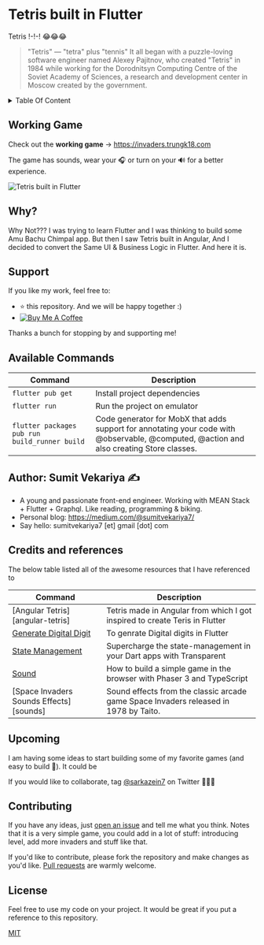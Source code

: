 # Tetris built in Flutter


Tetris !-!-! 😂😂😂

> "Tetris" — "tetra" plus "tennis"
It all began with a puzzle-loving software engineer named Alexey Pajitnov, who created "Tetris" in 1984 while working for the Dorodnitsyn Computing Centre of the Soviet Academy of Sciences, a research and development center in Moscow created by the government.

<details>
  <summary>Table Of Content</summary>
  <p>

- [Tetris built in Flutter](#tetri-built-with-flutter)
  - [Working Game](#working-game)
  - [Why?](#why)
  - [Support](#support)
  - [Available Commands](#available-commands)
  - [Author: Sumit Vekariya ✍️](#author-sumit-vekariya-️)
  - [Credits and references](#credits-and-references)
  - [Upcoming](#upcoming)
  - [Contributing](#contributing)
  - [License](#license)
  </p>
  </details>

## Working Game

Check out the **working game** -> https://invaders.trungk18.com

The game has sounds, wear your 🎧 or turn on your 🔊 for a better experience.

![Tetris built in Flutter][demo]

## Why?

Why Not??? I was trying to learn Flutter and I was thinking to build some Amu Bachu Chimpal app. But then I saw Tetris built in Angular, And I decided to convert the Same UI & Business Logic in Flutter. And here it is.


## Support

If you like my work, feel free to:

- ⭐ this repository. And we will be happy together :)
- <a title="Thanks for your support!" href="https://www.buymeacoffee.com/sarkazein7" target="_blank"><img src="https://res.cloudinary.com/dvujyxh7e/image/upload/c_thumb,w_140,g_face/v1596378474/default-orange_uthxgz.jpg" alt="Buy Me A Coffee"></a>

Thanks a bunch for stopping by and supporting me!



## Available Commands


| Command         | Description                                                                                                                     |
| --------------- | ------------------------------------------------------------------------------------------------------------------------------- |
| `flutter pub get`         | Install project dependencies                                                                                                    |
| `flutter run` | Run the project on emulator |
| `flutter packages pub run build_runner build`   | Code generator for MobX that adds support for annotating your code with @observable, @computed, @action and also creating Store classes.  |



## Author: Sumit Vekariya ✍️

- A young and passionate front-end engineer. Working with MEAN Stack + Flutter + Graphql. Like reading, programming & biking.
- Personal blog: https://medium.com/@sumitvekariya7/
- Say hello: sumitvekariya7 [et] gmail [dot] com

## Credits and references

The below table listed all of the awesome resources that I have referenced to

| Command                                                                 | Description                                                                                                                                              |
| ----------------------------------------------------------------------- | -------------------------------------------------------------------------------------------------------------------------------------------------------- |
| [Angular Tetris][angular-tetris] | Tetris made in Angular from which I got inspired to create Teris in Flutter |
| [Generate Digital Digit][generate-digit]                  | To genrate Digital digits in Flutter                  |
| [State Management][mobx-state-management]                            | Supercharge the state-management in your Dart apps with Transparent 
| [Sound][assets-audio-player]                        | How to build a simple game in the browser with Phaser 3 and TypeScript                                                                                   |
| [Space Invaders Sounds Effects][sounds]                                 | Sound effects from the classic arcade game Space Invaders released in 1978 by Taito.                                                                     |  |

## Upcoming

I am having some ideas to start building some of my favorite games (and easy to build 🤣). It could be


If you would like to collaborate, tag [@sarkazein7][twitter] on Twitter 👏👏👏

## Contributing

If you have any ideas, just [open an issue][issues] and tell me what you think. Notes that it is a very simple game, you could add in a lot of stuff: introducing level, add more invaders and stuff like that.

If you'd like to contribute, please fork the repository and make changes as you'd like. [Pull requests][pull] are warmly welcome.

## License

Feel free to use my code on your project. It would be great if you put a reference to this repository.

[MIT](https://opensource.org/licenses/MIT)

[twitter]: https://twitter.com/sarkazein7
[demo]: https://www.instagram.com/p/CFBo7NXgwVI/
[generate-digit]: https://github.com/killermonk/octal_clock_app/tree/step2
[mobx-state-management]: https://pub.dev/packages/mobx
[assets-audio-player]: https://pub.dev/packages/assets_audio_player
[issues]: https://github.com/sumitvekariya/flutter-tetris/issues/new
[pull]: https://github.com/sumitvekariya/flutter-tetris/compare